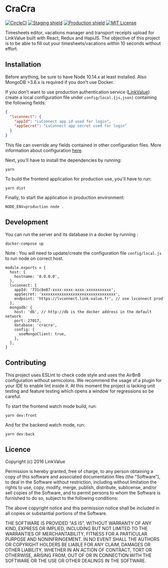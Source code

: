 # CraCra

[![CircleCI](https://circleci.com/gh/LinkValue/MyLV/tree/master.svg?style=svg&circle-token=e8c0d456e0c4d531addc26f22acdfddfc9713ec8)](https://circleci.com/gh/LinkValue/MyLV)
[![Staging shield](https://img.shields.io/website/https/mylv-staging.herokuapp.com.svg?label=staging&logo=heroku)](https://arborescence-staging.herokuapp.com)
[![Production shield](https://img.shields.io/website/https/mylv.herokuapp.com.svg?label=production&logo=heroku)](https://arborescence.herokuapp.com)
[![MIT License](https://img.shields.io/badge/license-MIT-blue.svg)](./LICENSE)

Timesheets editor, vacations manager and transport receipts upload for LinkValue built with React, Redux and HapiJS.
The objective of this project is to be able to fill out your timesheets/vacations within 10 seconds without effort.

## Installation

Before anything, be sure to have Node 10.14.x at least installed.
Also MongoDB >3.6.x is required if you don't use Docker.

If you don't want to use production authentication service ([LinkValue](https://lvconnect.link-value.fr))
create a local configuration file under `config/local.{js,json}` containing the following fields:

```json
{
  "lvconnect": {
    "appId": "LvConnect app id used for login",
    "appSecret": "LvConnect app secret used for login"
  }
}
```

This file can override any fields contained in other configuration files. More information about configuration
[here](https://www.npmjs.com/package/config).

Next, you'll have to install the dependencies by running:

```
yarn
```

To build the frontend application for production use, you'll have to run:

```
yarn dist
```

Finally, to start the application in production environment:

```
NODE_ENV=production node .
```

## Development

You can run the server and its database in a docker by running :

```
docker-compose up
```

Note : You will need to update/create the configuration file `config/local.js` to run node on correct host.

```
module.exports = {
  host: {
    hostname: '0.0.0.0',
  },
  lvconnect: {
    appId: '731c8e87-xxxx-xxxx-xxxx-xxxxxxxxxxx',
    appSecret: 'xxxxxxxxxxxxxxxxxxxxxxxxxxxxxxxxx',
    endpoint: 'https://lvconnect.link-value.fr', // use lvconnect prod
  },
  mongodb: {
    host: 'db', // http://db is the docker address in the default network
    port: 27017,
    database: 'cracra',
    config: {
      useMongoClient: true,
    },
  },
}
```



## Contributing

This project uses ESLint to check code style and uses the AirBnB configuration without semicolons.
We recommend the usage of a plugin for your IDE to enable lint inside it. At this moment the project is lacking unit
testing and feature testing which opens a window for regressions so be careful.

To start the frontend watch mode build, run:

```
yarn dev:front
```

And for the backend watch mode, run:

```
yarn dev:back
```

## Licence

Copyright (c) 2016 LinkValue

Permission is hereby granted, free of charge, to any person obtaining a copy of this software and associated documentation files (the "Software"), to deal in the Software without restriction, including without limitation the rights to use, copy, modify, merge, publish, distribute, sublicense, and/or sell copies of the Software, and to permit persons to whom the Software is furnished to do so, subject to the following conditions:

The above copyright notice and this permission notice shall be included in all copies or substantial portions of the Software.

THE SOFTWARE IS PROVIDED "AS IS", WITHOUT WARRANTY OF ANY KIND, EXPRESS OR IMPLIED, INCLUDING BUT NOT LIMITED TO THE WARRANTIES OF MERCHANTABILITY, FITNESS FOR A PARTICULAR PURPOSE AND NONINFRINGEMENT. IN NO EVENT SHALL THE AUTHORS OR COPYRIGHT HOLDERS BE LIABLE FOR ANY CLAIM, DAMAGES OR OTHER LIABILITY, WHETHER IN AN ACTION OF CONTRACT, TORT OR OTHERWISE, ARISING FROM, OUT OF OR IN CONNECTION WITH THE SOFTWARE OR THE USE OR OTHER DEALINGS IN THE SOFTWARE.

